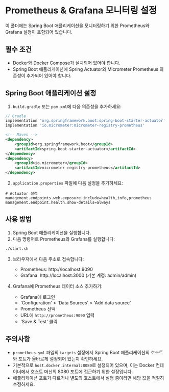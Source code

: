 # Prometheus & Grafana 모니터링 설정

이 폴더에는 Spring Boot 애플리케이션을 모니터링하기 위한 Prometheus와 Grafana 설정이 포함되어 있습니다.

## 필수 조건

- Docker와 Docker Compose가 설치되어 있어야 합니다.
- Spring Boot 애플리케이션에 Spring Actuator와 Micrometer Prometheus 의존성이 추가되어 있어야 합니다.

## Spring Boot 애플리케이션 설정

1. `build.gradle` 또는 `pom.xml`에 다음 의존성을 추가하세요:

```gradle
// Gradle
implementation 'org.springframework.boot:spring-boot-starter-actuator'
implementation 'io.micrometer:micrometer-registry-prometheus'
```

```xml
<!-- Maven -->
<dependency>
    <groupId>org.springframework.boot</groupId>
    <artifactId>spring-boot-starter-actuator</artifactId>
</dependency>
<dependency>
    <groupId>io.micrometer</groupId>
    <artifactId>micrometer-registry-prometheus</artifactId>
</dependency>
```

2. `application.properties` 파일에 다음 설정을 추가하세요:

```properties
# Actuator 설정
management.endpoints.web.exposure.include=health,info,prometheus
management.endpoint.health.show-details=always
```

## 사용 방법

1. Spring Boot 애플리케이션을 실행합니다.
2. 다음 명령어로 Prometheus와 Grafana를 실행합니다:

```bash
./start.sh
```

3. 브라우저에서 다음 주소로 접속합니다:
   - Prometheus: http://localhost:9090
   - Grafana: http://localhost:3000 (기본 계정: admin/admin)

4. Grafana에 Prometheus 데이터 소스 추가하기:
   - Grafana에 로그인
   - 'Configuration' > 'Data Sources' > 'Add data source'
   - Prometheus 선택
   - URL에 `http://prometheus:9090` 입력
   - 'Save & Test' 클릭

## 주의사항

- `prometheus.yml` 파일의 `targets` 설정에서 Spring Boot 애플리케이션의 호스트와 포트가 올바르게 설정되어 있는지 확인하세요.
- 기본적으로 `host.docker.internal:8080`로 설정되어 있으며, 이는 Docker 컨테이너에서 호스트 머신의 8080 포트에 접근하기 위한 설정입니다.
- 애플리케이션 포트가 다르거나 별도의 호스트에서 실행 중이라면 해당 값을 적절히 수정하세요. 